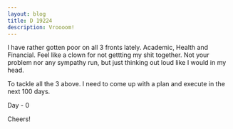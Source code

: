 ```yaml
---
layout: blog
title: D 19224
description: Vroooom!
---
```


I have rather gotten poor on all 3 fronts lately. Academic, Health and Financial. Feel like a clown for not gettting my shit together. Not your problem nor any sympathy run, but just thinking out loud like I would in my head. 

To tackle all the 3 above. I need to come up with a plan and execute in the next 100 days. 

Day - 0

Cheers!
